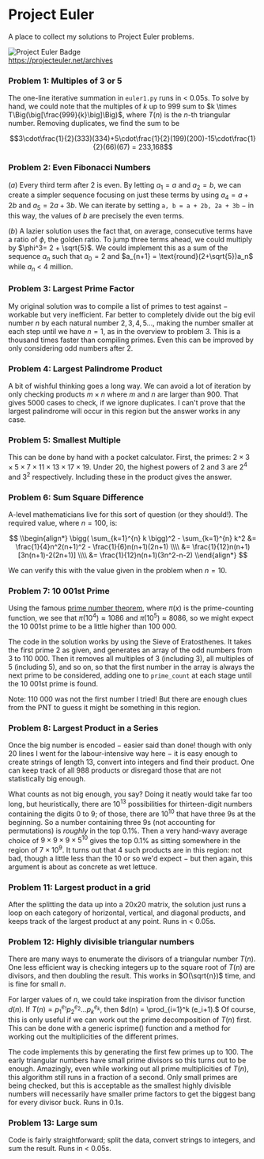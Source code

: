 # Project Euler

A place to collect my solutions to Project Euler problems.

![Project Euler Badge](https://projecteuler.net/profile/sperinck.png)  
https://projecteuler.net/archives

### Problem 1: Multiples of 3 or 5
The one-line iterative summation in `euler1.py` runs in < 0.05s. To solve by hand, we could note that the multiples of $k$ up to $999$ sum to $k \times T\Big(\big[\frac{999}{k}\big]\Big)$, where $T(n)$ is the $n$-th triangular number. Removing duplicates, we find the sum to be

$$3\cdot\frac{1}{2}(333)(334)+5\cdot\frac{1}{2}(199)(200)-15\cdot\frac{1}{2}(66)(67) = 233,168$$

### Problem 2: Even Fibonacci Numbers
$(a)$ Every third term after 2 is even. By letting $a_1 = a$ and $a_2 = b$, we can create a simpler sequence focusing on just these terms by using $a_4 = a + 2b$ and $a_5 = 2a + 3b$. We can iterate by setting `a, b = a + 2b, 2a + 3b` $-$ in this way, the values of $b$ are precisely the even terms.

$(b)$ A lazier solution uses the fact that, on average, consecutive terms have a ratio of $\phi$, the golden ratio. To jump three terms ahead, we could multiply by $\phi^3= 2 + \sqrt{5}$. We could implement this as a sum of the sequence $a_n$ such that $a_0 = 2$ and $a_{n+1} = \text{round}(2+\sqrt{5})a_n$ while $a_n$ < 4 million.

### Problem 3: Largest Prime Factor
My original solution was to compile a list of primes to test against $-$ workable but very inefficient. Far better to completely divide out the big evil number $n$ by each natural number $2,3,4,5...$, making the number smaller at each step until we have $n=1$, as in the overview to problem 3. This is a thousand times faster than compiling primes. Even this can be improved by only considering odd numbers after 2.

### Problem 4: Largest Palindrome Product
A bit of wishful thinking goes a long way. We can avoid a lot of iteration by only checking products $m\times n$ where $m$ and $n$ are larger than $900$. That gives $5000$ cases to check, if we ignore duplicates. I can't prove that the largest palindrome will occur in this region but the answer works in any case.

### Problem 5: Smallest Multiple
This can be done by hand with a pocket calculator. First, the primes: $2\times 3 \times 5 \times 7 \times 11 \times 13 \times 17 \times 19$. Under $20$, the highest powers of $2$ and $3$ are $2^4$ and $3^2$ respectively. Including these in the product gives the answer.

### Problem 6: Sum Square Difference
A-level mathematicians live for this sort of question (or they should!). The required value, where $n=100$, is:

$$
\\begin{align*}
\bigg( \sum_{k=1}^{n} k \bigg)^2 - \sum_{k=1}^{n} k^2 &= \frac{1}{4}n^2(n+1)^2 - \frac{1}{6}n(n+1)(2n+1) \\\\
&= \frac{1}{12}n(n+1)[3n(n+1)-2(2n+1)] \\\\
&= \frac{1}{12}n(n+1)(3n^2-n-2)
\\end{align*}
$$

We can verify this with the value given in the problem when $n=10$.

### Problem 7: 10 001st Prime
Using the famous [prime number theorem](https://en.wikipedia.org/wiki/Prime_number_theorem), where $\pi(x)$ is the prime-counting function, we see that $\pi(10^4) \approx 1086$ and $\pi(10^5) \approx 8086$, so we might expect the 10 001st prime to be a little higher than 100 000.

The code in the solution works by using the Sieve of Eratosthenes. It takes the first prime 2 as given, and generates an array of the odd numbers from 3 to 110 000. Then it removes all multiples of 3 (including 3), all multiples of 5 (including 5), and so on, so that the first number in the array is always the next prime to be considered, adding one to `prime_count` at each stage until the 10 001st prime is found.

Note: 110 000 was not the first number I tried! But there are enough clues from the PNT to guess it might be something in this region.

### Problem 8: Largest Product in a Series
Once the big number is encoded $-$ easier said than done! though with only 20 lines I went for the labour-intensive way here $-$ it is easy enough to create strings of length 13, convert into integers and find their product. One can keep track of all 988 products or disregard those that are not statistically big enough.

What counts as not big enough, you say? Doing it neatly would take far too long, but heuristically, there are $10^{13}$ possibilities for thirteen-digit numbers containing the digits $0$ to $9$; of those, there are $10^{10}$ that have three 9s at the beginning. So a number containing three 9s (not accounting for permutations) is _roughly_ in the top 0.1%. Then a very hand-wavy average choice of $9\times 9 \times 9 \times 5^{10}$ gives the top 0.1% as sitting somewhere in the region of $7\times 10^9$. It turns out that 4 such products are in this region: not bad, though a little less than the 10 or so we'd expect $-$ but then again, this argument is about as concrete as wet lettuce.

### Problem 11: Largest product in a grid
After the splitting the data up into a 20x20 matrix, the solution just runs a loop on each category of horizontal, vertical, and diagonal products, and keeps track of the largest product at any point. Runs in < 0.05s.

### Problem 12: Highly divisible triangular numbers
There are many ways to enumerate the divisors of a triangular number $T(n)$. One less efficient way is checking integers up to the square root of $T(n)$ are divisors, and then doubling the result. This works in $O(\sqrt{n})$ time, and is fine for small $n$.

For larger values of $n$, we could take inspiration from the divisor function $d(n)$. If $T(n) = p_1^{e_1}p_2^{e_2}...p_k^{e_k}$, then $d(n) = \prod_{i=1}^k (e_i+1).$
Of course, this is only useful if we can work out the prime decomposition of $T(n)$ first. This can be done with a generic isprime() function and a method for working out the multiplicities of the different primes.

The code implements this by generating the first few primes up to 100. The early triangular numbers have small prime divisors so this turns out to be enough. Amazingly, even while working out all prime multiplicities of $T(n)$, this algorithm still runs in a fraction of a second. Only small primes are being checked, but this is acceptable as the smallest highly divisible numbers will necessarily have smaller prime factors to get the biggest bang for every divisor buck. Runs in 0.1s.

### Problem 13: Large sum
Code is fairly straightforward; split the data, convert strings to integers, and sum the result. Runs in < 0.05s.
